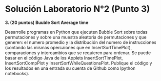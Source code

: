 # Solución Laboratorio N°2 (Punto 3)

**3. (20 puntos)  Buuble Sort Average time**

Desarrolle  programas en Python que ejecuten Bubble Sort sobre todas permutaciones y sobre una muestra aleatoria de permutaciones y que generen: el numero promedio y la distribución del numero de instrucciones (contando las mismas opercaiones que en InsertSortTimePlot), comparaciones y intercambios que se requieren para ordenar. Se puede basar en el código Java de los Applets InsertSortTimePlot, InsertSortCompPlot y InsertSortWhileQuestionsPlot.  Publique el código y los resultados en una entrada su cuenta de Github como Ipython notebooks).
